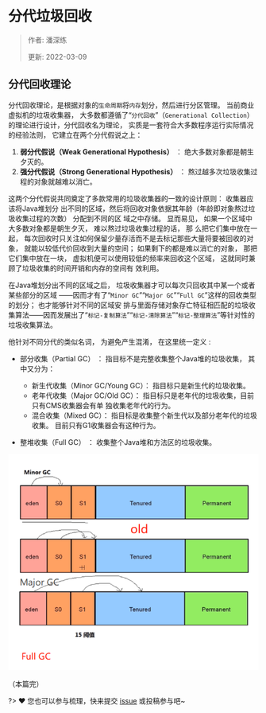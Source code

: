 # 分代垃圾回收

> 作者: 潘深练
>
> 更新: 2022-03-09

## 分代回收理论

分代回收理论，是根据对象的`生命周期`将`内存`划分，然后进行分区管理。 当前商业虚拟机的垃圾收集器， 大多数都遵循了“`分代回收`”（`Generational Collection`）的理论进行设计，分代回收名为理论， 实质是一套符合大多数程序运行实际情况的经验法则， 它建立在两个分代假说之上：

1. **弱分代假说（Weak Generational Hypothesis）** ： 绝大多数对象都是朝生夕灭的。
2. **强分代假说（Strong Generational Hypothesis）** ： 熬过越多次垃圾收集过程的对象就越难以消亡。

这两个分代假说共同奠定了多款常用的垃圾收集器的一致的设计原则： 收集器应该将Java堆划分 出不同的区域，然后将回收对象依据其年龄（年龄即对象熬过垃圾收集过程的次数） 分配到不同的区 域之中存储。 显而易见， 如果一个区域中大多数对象都是朝生夕灭， 难以熬过垃圾收集过程的话， 那 么把它们集中放在一起， 每次回收时只关注如何保留少量存活而不是去标记那些大量将要被回收的对 象， 就能以较低代价回收到大量的空间； 如果剩下的都是难以消亡的对象， 那把它们集中放在一块， 虚拟机便可以使用较低的频率来回收这个区域， 这就同时兼顾了垃圾收集的时间开销和内存的空间有 效利用。

在Java堆划分出不同的区域之后， 垃圾收集器才可以每次只回收其中某一个或者某些部分的区域 ——因而才有了“`Minor GC`”“`Major GC`”“`Full GC`”这样的回收类型的划分； 也才能够针对不同的区域安 排与里面存储对象存亡特征相匹配的垃圾收集算法——因而发展出了“`标记-复制算法`”“`标记-清除算法`”“`标记-整理算法`”等针对性的垃圾收集算法。

他针对不同分代的类似名词， 为避免产生混淆， 在这里统一定义 :

- 部分收集（Partial GC） ： 指目标不是完整收集整个Java堆的垃圾收集， 其中又分为：
    - 新生代收集（Minor GC/Young GC）： 指目标只是新生代的垃圾收集。
    - 老年代收集（Major GC/Old GC）： 指目标只是老年代的垃圾收集，目前只有CMS收集器会有单 独收集老年代的行为。
    - 混合收集（Mixed GC）： 指目标是收集整个新生代以及部分老年代的垃圾收集。 目前只有G1收集器会有这种行为。
    
- 整堆收集（Full GC） ： 收集整个Java堆和方法区的垃圾收集。

![03-generational-collection-001](../_media/image/03-generational-collection/03-generational-collection-001.png)

（本篇完）

?> ❤️ 您也可以参与梳理，快来提交 [issue](https://github.com/senlypan/jvm-docs/issues) 或投稿参与吧~